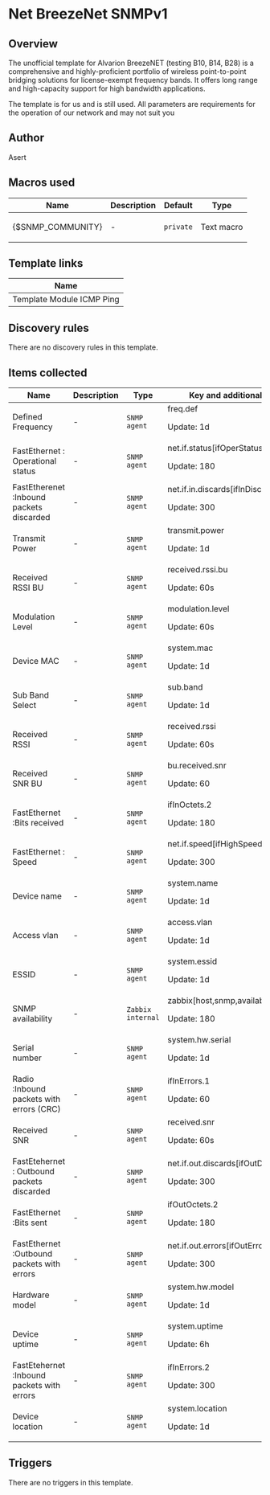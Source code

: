 # Net BreezeNet SNMPv1

## Overview

The unofficial template for Alvarion BreezeNET (testing B10, B14, B28) is a comprehensive and highly-proficient portfolio of wireless point-to-point bridging solutions for license-exempt frequency bands. It offers long range and high-capacity support for high bandwidth applications.


The template is for us and is still used. All parameters are requirements for the operation of our network and may not suit you



## Author

Asert

## Macros used

|Name|Description|Default|Type|
|----|-----------|-------|----|
|{$SNMP_COMMUNITY}|<p>-</p>|`private`|Text macro|
## Template links

|Name|
|----|
|Template Module ICMP Ping|
## Discovery rules

There are no discovery rules in this template.

## Items collected

|Name|Description|Type|Key and additional info|
|----|-----------|----|----|
|Defined Frequency|<p>-</p>|`SNMP agent`|freq.def<p>Update: 1d</p>|
|FastEthernet : Operational status|<p>-</p>|`SNMP agent`|net.if.status[ifOperStatus.2]<p>Update: 180</p>|
|FastEtherenet   :Inbound packets discarded|<p>-</p>|`SNMP agent`|net.if.in.discards[ifInDiscards.2]<p>Update: 300</p>|
|Transmit Power|<p>-</p>|`SNMP agent`|transmit.power<p>Update: 1d</p>|
|Received RSSI BU|<p>-</p>|`SNMP agent`|received.rssi.bu<p>Update: 60s</p>|
|Modulation Level|<p>-</p>|`SNMP agent`|modulation.level<p>Update: 60s</p>|
|Device MAC|<p>-</p>|`SNMP agent`|system.mac<p>Update: 1d</p>|
|Sub Band Select|<p>-</p>|`SNMP agent`|sub.band<p>Update: 1d</p>|
|Received RSSI|<p>-</p>|`SNMP agent`|received.rssi<p>Update: 60s</p>|
|Received SNR BU|<p>-</p>|`SNMP agent`|bu.received.snr<p>Update: 60</p>|
|FastEthernet  :Bits received|<p>-</p>|`SNMP agent`|ifInOctets.2<p>Update: 180</p>|
|FastEthernet  : Speed|<p>-</p>|`SNMP agent`|net.if.speed[ifHighSpeed.2]<p>Update: 300</p>|
|Device name|<p>-</p>|`SNMP agent`|system.name<p>Update: 1d</p>|
|Access vlan|<p>-</p>|`SNMP agent`|access.vlan<p>Update: 1d</p>|
|ESSID|<p>-</p>|`SNMP agent`|system.essid<p>Update: 1d</p>|
|SNMP availability|<p>-</p>|`Zabbix internal`|zabbix[host,snmp,available]<p>Update: 180</p>|
|Serial number|<p>-</p>|`SNMP agent`|system.hw.serial<p>Update: 1d</p>|
|Radio :Inbound packets with errors (CRC)|<p>-</p>|`SNMP agent`|ifInErrors.1<p>Update: 60</p>|
|Received SNR|<p>-</p>|`SNMP agent`|received.snr<p>Update: 60s</p>|
|FastEtehernet : Outbound packets discarded|<p>-</p>|`SNMP agent`|net.if.out.discards[ifOutDiscards.2]<p>Update: 300</p>|
|FastEthernet :Bits sent|<p>-</p>|`SNMP agent`|ifOutOctets.2<p>Update: 180</p>|
|FastEthernet :Outbound packets with errors|<p>-</p>|`SNMP agent`|net.if.out.errors[ifOutErrors.2]<p>Update: 300</p>|
|Hardware model|<p>-</p>|`SNMP agent`|system.hw.model<p>Update: 1d</p>|
|Device uptime|<p>-</p>|`SNMP agent`|system.uptime<p>Update: 6h</p>|
|FastEtehernet  :Inbound packets with errors|<p>-</p>|`SNMP agent`|ifInErrors.2<p>Update: 300</p>|
|Device location|<p>-</p>|`SNMP agent`|system.location<p>Update: 1d</p>|
## Triggers

There are no triggers in this template.

